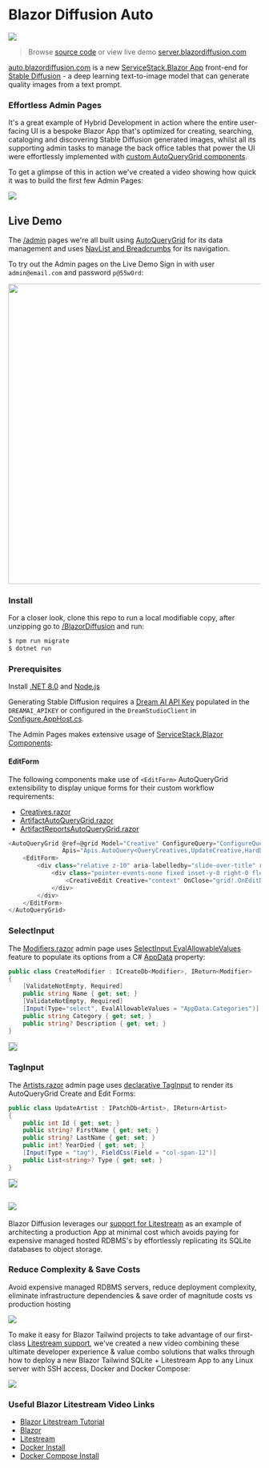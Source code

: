 # Blazor Diffusion Auto

[![](https://servicestack.net/images/whatsnew/v6.5/blazordiffusion.com_splash.png)](https://server.blazordiffusion.com)

> Browse [source code](https://github.com/NetCoreTemplates/blazor-wasm) or view live demo [server.blazordiffusion.com](https://auto.blazordiffusion.com)

[auto.blazordiffusion.com](https://auto.blazordiffusion.com) is a new [ServiceStack.Blazor App](https://servicestack.net/blazor) front-end for [Stable Diffusion](https://stability.ai/blog/stable-diffusion-public-release) - a deep learning text-to-image model that can generate quality images from a text prompt. 

### Effortless Admin Pages

It's a great example of Hybrid Development in action where the entire user-facing UI is a bespoke Blazor App that's optimized for creating, searching, cataloging and discovering Stable Diffusion generated images, whilst all its supporting admin tasks to manage the back office tables that power the UI were effortlessly implemented with [custom AutoQueryGrid components](https://blazor-gallery.jamstacks.net/grid).

To get a glimpse of this in action we've created a video showing how quick it was to build the first few Admin Pages:

[![](https://i3.ytimg.com/vi/tt0ytzVVjEY/maxresdefault.jpg)](https://www.youtube.com/watch?v=tt0ytzVVjEY)

## Live Demo

The [/admin](https://github.com/NetCoreApps/BlazorDiffusionAuto/tree/master/BlazorDiffusion.Client/Pages/Admin) pages we're all built using [AutoQueryGrid](https://blazor-gallery.jamstacks.net/grid) for its data management and uses [NavList and Breadcrumbs](https://blazor-gallery.jamstacks.net/gallery/navigation) for its navigation.

To try out the Admin pages on the Live Demo Sign in with user `admin@email.com` and password `p@55wOrd`:

<div class="flex justify-center">
    <a href="https://server.blazordiffusion.com/admin">
        <img src="https://github.com/ServiceStack/docs/raw/master/docs/images/blazor/blazordiffusion-admin-pages.png" style="width:600px">
    </a>
</div>

### Install

For a closer look, clone this repo to run a local modifiable copy, after unzipping go to [/BlazorDiffusion](https://github.com/NetCoreApps/BlazorDiffusionAuto/tree/master/BlazorDiffusion) and run:

```bash
$ npm run migrate
$ dotnet run
```

### Prerequisites

Install [.NET 8.0](https://dotnet.microsoft.com/en-us/download/dotnet/8.0) and [Node.js](https://nodejs.org/en/)

Generating Stable Diffusion requires a [Dream AI API Key](https://beta.dreamstudio.ai/membership?tab=apiKeys) populated in the `DREAMAI_APIKEY` or configured in 
the `DreamStudioClient` in [Configure.AppHost.cs](https://github.com/NetCoreApps/BlazorDiffusion/blob/main/BlazorDiffusion/Configure.AppHost.cs).

The Admin Pages makes extensive usage of [ServiceStack.Blazor Components](https://blazor-gallery.jamstacks.net):

#### EditForm

The following components make use of `<EditForm>` AutoQueryGrid extensibility to display unique forms for their custom workflow requirements:

 - [Creatives.razor](https://github.com/NetCoreApps/BlazorDiffusionAuto/blob/master/BlazorDiffusion.Client/Pages/Admin/Creatives.razor)
 - [ArtifactAutoQueryGrid.razor](https://github.com/NetCoreApps/BlazorDiffusionAuto/blob/master/BlazorDiffusion.Client/Pages/Admin/ArtifactAutoQueryGrid.razor)
 - [ArtifactReportsAutoQueryGrid.razor](https://github.com/NetCoreApps/BlazorDiffusionAuto/blob/master/BlazorDiffusion.Client/Pages/Admin/ArtifactReportsAutoQueryGrid.razor)

```csharp
<AutoQueryGrid @ref=@grid Model="Creative" ConfigureQuery="ConfigureQuery"
               Apis="Apis.AutoQuery<QueryCreatives,UpdateCreative,HardDeleteCreative>()">
    <EditForm>
        <div class="relative z-10" aria-labelledby="slide-over-title" role="dialog" aria-modal="true">
            <div class="pointer-events-none fixed inset-y-0 right-0 flex max-w-full pl-10 sm:pl-16">
                <CreativeEdit Creative="context" OnClose="grid!.OnEditDone" />
            </div>
        </div>
    </EditForm>
</AutoQueryGrid>
```

### SelectInput

The [Modifiers.razor](https://github.com/NetCoreApps/BlazorDiffusionAuto/blob/master/BlazorDiffusion.Client/Pages/Admin/Modifiers.razor) admin page uses 
[SelectInput EvalAllowableValues](https://github.com/NetCoreApps/BlazorDiffusion/blob/v0.1/BlazorDiffusion.ServiceModel/Creative.cs#L168-L187) feature to populate its options from a C# [AppData](https://github.com/NetCoreApps/BlazorDiffusion/blob/v0.1/BlazorDiffusion.ServiceModel/AppData.cs) property:

```csharp
public class CreateModifier : ICreateDb<Modifier>, IReturn<Modifier>
{
    [ValidateNotEmpty, Required]
    public string Name { get; set; }
    [ValidateNotEmpty, Required]
    [Input(Type="select", EvalAllowableValues = "AppData.Categories")]
    public string Category { get; set; }
    public string? Description { get; set; }
}
```

<div class="mt-8 flex justify-center">
    <img src="https://github.com/ServiceStack/docs/raw/master/docs/images/blazor/diffusion-CreateModifier.png" class="max-w-screen-md" style="border:1px solid #CACACA">
</div>

### TagInput

The [Artists.razor](https://github.com/NetCoreApps/BlazorDiffusion/blob/main/BlazorDiffusion/Pages/admin/Artists.razor) admin page uses [declarative TagInput](https://github.com/NetCoreApps/BlazorDiffusion/blob/v0.1/BlazorDiffusion.ServiceModel/Creative.cs#L122-L141) to render its AutoQueryGrid Create and Edit Forms:

```csharp
public class UpdateArtist : IPatchDb<Artist>, IReturn<Artist>
{
    public int Id { get; set; }
    public string? FirstName { get; set; }
    public string? LastName { get; set; }
    public int? YearDied { get; set; }
    [Input(Type = "tag"), FieldCss(Field = "col-span-12")]
    public List<string>? Type { get; set; }
}
```

<div class="my-8 flex justify-center">
    <img src="https://github.com/ServiceStack/docs/raw/master/docs/images/blazor/blazordiffusion-TagInput.png" class="max-w-screen-md" style="border:1px solid #CACACA">
</div>

<h2 id="litestream" class="mx-auto max-w-screen-md text-center py-8 border-none">
    <a href="https://litestream.io">
        <img src="https://github.com/ServiceStack/docs/raw/master/docs/images/litestream/logo.svg">
    </a>
</h2>

Blazor Diffusion leverages our [support for Litestream](https://docs.servicestack.net/ormlite/litestream) as an example of architecting a production App at minimal cost which avoids paying for expensive managed hosted RDBMS's by effortlessly replicating its SQLite databases to object storage.

<div class="mt-16 mx-auto max-w-7xl px-4">
    <div class="text-center">
        <h3 class="text-4xl tracking-tight font-extrabold text-gray-900 sm:text-5xl md:text-6xl">
            <span class="block xl:inline">Reduce Complexity &amp; Save Costs</span>
        </h3>
        <p class="mt-3 max-w-md mx-auto text-base text-gray-500 sm:text-lg md:mt-5 md:text-xl md:max-w-3xl">
            Avoid expensive managed RDBMS servers, reduce deployment complexity, eliminate 
            infrastructure dependencies & save order of magnitude costs vs production hosting
        </p>
    </div>
    <img src="https://github.com/ServiceStack/docs/raw/master/docs/images/litestream/litestream-costs.svg">
</div>

To make it easy for Blazor Tailwind projects to take advantage of our first-class [Litestream support](https://docs.servicestack.net/ormlite/litestream), we've created a new video combining these ultimate developer experience & value combo solutions that walks through how to deploy a new Blazor Tailwind SQLite + Litestream App to any Linux server with SSH access, Docker and Docker Compose:

[![](https://i3.ytimg.com/vi/fY50dWszpw4/maxresdefault.jpg)](https://www.youtube.com/watch?v=fY50dWszpw4)

### Useful Blazor Litestream Video Links

- [Blazor Litestream Tutorial](https://docs.servicestack.net/blazor-litestream)
- [Blazor](https://servicestack.net/blazor)
- [Litestream](https://servicestack.net/litestream)
- [Docker Install](https://docs.docker.com/engine/install/ubuntu/)
- [Docker Compose Install](https://docs.docker.com/compose/install/linux/#install-using-the-repository)

